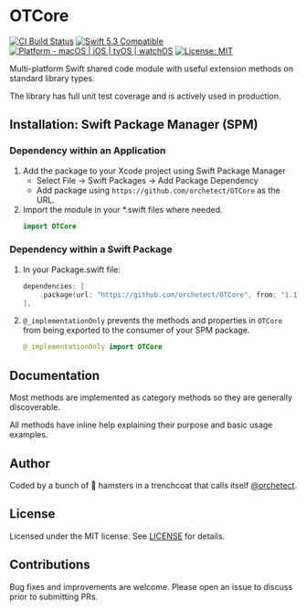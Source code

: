 # OTCore

[![CI Build Status](https://github.com/orchetect/OTCore/actions/workflows/unit-tests.yml/badge.svg)](https://github.com/orchetect/OTCore/actions/workflows/unit-tests.yml) [![Swift 5.3 Compatible](https://img.shields.io/badge/Swift%205.3-compatible-orange.svg?style=flat)](https://developer.apple.com/swift) [![Platform - macOS | iOS | tvOS | watchOS](https://img.shields.io/badge/platform-macOS%20|%20iOS%20|%20tvOS%20|%20watchOS%20-green.svg?style=flat)](https://developer.apple.com/swift) [![License: MIT](http://img.shields.io/badge/license-MIT-blue.svg?style=flat)](https://github.com/orchetect/OTCore/blob/main/LICENSE)

Multi-platform Swift shared code module with useful extension methods on standard library types.

The library has full unit test coverage and is actively used in production.

## Installation: Swift Package Manager (SPM)

### Dependency within an Application

1. Add the package to your Xcode project using Swift Package Manager
   - Select File → Swift Packages → Add Package Dependency
   - Add package using  `https://github.com/orchetect/OTCore` as the URL.
2. Import the module in your *.swift files where needed.
   ```swift
   import OTCore
   ```

### Dependency within a Swift Package

1. In your Package.swift file:

   ```swift
   dependencies: [
       .package(url: "https://github.com/orchetect/OTCore", from: "1.1.9")
   ],
   ```
   
2. `@_implementationOnly` prevents the methods and properties in `OTCore` from being exported to the consumer of your SPM package.

   ```swift
   @_implementationOnly import OTCore
   ```

## Documentation

Most methods are implemented as category methods so they are generally discoverable.

All methods have inline help explaining their purpose and basic usage examples.

## Author

Coded by a bunch of 🐹 hamsters in a trenchcoat that calls itself [@orchetect](https://github.com/orchetect).

## License

Licensed under the MIT license. See [LICENSE](https://github.com/orchetect/OTCore/blob/master/LICENSE) for details.

## Contributions

Bug fixes and improvements are welcome. Please open an issue to discuss prior to submitting PRs.
